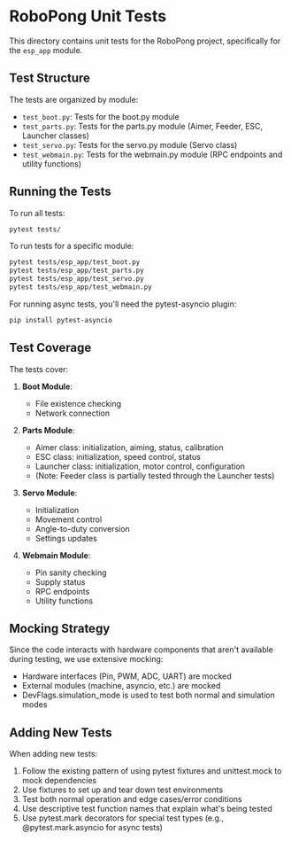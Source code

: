# RoboPong Unit Tests

This directory contains unit tests for the RoboPong project, specifically for the `esp_app` module.

## Test Structure

The tests are organized by module:

- `test_boot.py`: Tests for the boot.py module
- `test_parts.py`: Tests for the parts.py module (Aimer, Feeder, ESC, Launcher classes)
- `test_servo.py`: Tests for the servo.py module (Servo class)
- `test_webmain.py`: Tests for the webmain.py module (RPC endpoints and utility functions)

## Running the Tests

To run all tests:

```bash
pytest tests/
```

To run tests for a specific module:

```bash
pytest tests/esp_app/test_boot.py
pytest tests/esp_app/test_parts.py
pytest tests/esp_app/test_servo.py
pytest tests/esp_app/test_webmain.py
```

For running async tests, you'll need the pytest-asyncio plugin:

```bash
pip install pytest-asyncio
```

## Test Coverage

The tests cover:

1. **Boot Module**:
   - File existence checking
   - Network connection

2. **Parts Module**:
   - Aimer class: initialization, aiming, status, calibration
   - ESC class: initialization, speed control, status
   - Launcher class: initialization, motor control, configuration
   - (Note: Feeder class is partially tested through the Launcher tests)

3. **Servo Module**:
   - Initialization
   - Movement control
   - Angle-to-duty conversion
   - Settings updates

4. **Webmain Module**:
   - Pin sanity checking
   - Supply status
   - RPC endpoints
   - Utility functions

## Mocking Strategy

Since the code interacts with hardware components that aren't available during testing, we use extensive mocking:

- Hardware interfaces (Pin, PWM, ADC, UART) are mocked
- External modules (machine, asyncio, etc.) are mocked
- DevFlags.simulation_mode is used to test both normal and simulation modes

## Adding New Tests

When adding new tests:

1. Follow the existing pattern of using pytest fixtures and unittest.mock to mock dependencies
2. Use fixtures to set up and tear down test environments
3. Test both normal operation and edge cases/error conditions
4. Use descriptive test function names that explain what's being tested
5. Use pytest.mark decorators for special test types (e.g., @pytest.mark.asyncio for async tests)
